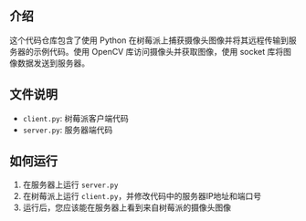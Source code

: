 ## 介绍

这个代码仓库包含了使用 Python 在树莓派上捕获摄像头图像并将其远程传输到服务器的示例代码。使用 OpenCV 库访问摄像头并获取图像，使用 socket 库将图像数据发送到服务器。

## 文件说明

- `client.py`: 树莓派客户端代码
- `server.py`: 服务器端代码

## 如何运行

1. 在服务器上运行 `server.py`
2. 在树莓派上运行 `client.py`，并修改代码中的服务器IP地址和端口号
3. 运行后，您应该能在服务器上看到来自树莓派的摄像头图像